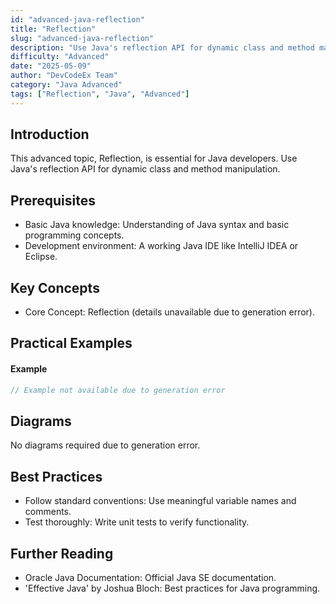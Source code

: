 ```yaml
---
id: "advanced-java-reflection"
title: "Reflection"
slug: "advanced-java-reflection"
description: "Use Java's reflection API for dynamic class and method manipulation."
difficulty: "Advanced"
date: "2025-05-09"
author: "DevCodeEx Team"
category: "Java Advanced"
tags: ["Reflection", "Java", "Advanced"]
---
```


## Introduction

This advanced topic, Reflection, is essential for Java developers. Use Java's reflection API for dynamic class and method manipulation.

## Prerequisites

- Basic Java knowledge: Understanding of Java syntax and basic programming concepts.
- Development environment: A working Java IDE like IntelliJ IDEA or Eclipse.

## Key Concepts

- Core Concept: Reflection (details unavailable due to generation error).

## Practical Examples

#### Example
```java
// Example not available due to generation error
```

## Diagrams

No diagrams required due to generation error.

## Best Practices

- Follow standard conventions: Use meaningful variable names and comments.
- Test thoroughly: Write unit tests to verify functionality.

## Further Reading

- Oracle Java Documentation: Official Java SE documentation.
- 'Effective Java' by Joshua Bloch: Best practices for Java programming.